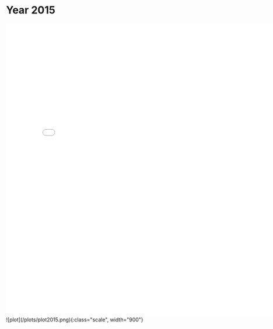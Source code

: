 # Year 2015
<style>
.scale {
    display: inline-block; /* Строчно-блочный элемент */
    overflow: hidden; /* Скрываем всё за контуром */
   }
   .scale img {
    transition: 1s; /* Время эффекта */
    display: block; /* Убираем небольшой отступ снизу */
   }
   .scale img:hover {
    transform: scale(1.2); /* Увеличиваем масштаб */
   }
</style>
<embed type="text/html" src="plots/plot2015_750.html" width="800" height="800">
<div class="scale">![plot](/plots/plot2015.png){:class="scale", width="900"}</div>
